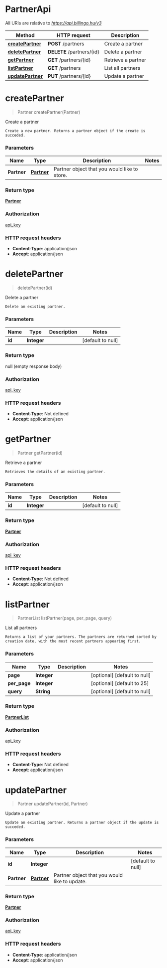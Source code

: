 # PartnerApi

All URIs are relative to *https://api.billingo.hu/v3*

| Method | HTTP request | Description |
|------------- | ------------- | -------------|
| [**createPartner**](PartnerApi.md#createPartner) | **POST** /partners | Create a partner |
| [**deletePartner**](PartnerApi.md#deletePartner) | **DELETE** /partners/{id} | Delete a partner |
| [**getPartner**](PartnerApi.md#getPartner) | **GET** /partners/{id} | Retrieve a partner |
| [**listPartner**](PartnerApi.md#listPartner) | **GET** /partners | List all partners |
| [**updatePartner**](PartnerApi.md#updatePartner) | **PUT** /partners/{id} | Update a partner |


<a name="createPartner"></a>
# **createPartner**
> Partner createPartner(Partner)

Create a partner

    Create a new partner. Returns a partner object if the create is succeded.

### Parameters

|Name | Type | Description  | Notes |
|------------- | ------------- | ------------- | -------------|
| **Partner** | [**Partner**](../Models/Partner.md)| Partner object that you would like to store. | |

### Return type

[**Partner**](../Models/Partner.md)

### Authorization

[api_key](../README.md#api_key)

### HTTP request headers

- **Content-Type**: application/json
- **Accept**: application/json

<a name="deletePartner"></a>
# **deletePartner**
> deletePartner(id)

Delete a partner

    Delete an existing partner.

### Parameters

|Name | Type | Description  | Notes |
|------------- | ------------- | ------------- | -------------|
| **id** | **Integer**|  | [default to null] |

### Return type

null (empty response body)

### Authorization

[api_key](../README.md#api_key)

### HTTP request headers

- **Content-Type**: Not defined
- **Accept**: application/json

<a name="getPartner"></a>
# **getPartner**
> Partner getPartner(id)

Retrieve a partner

    Retrieves the details of an existing partner.

### Parameters

|Name | Type | Description  | Notes |
|------------- | ------------- | ------------- | -------------|
| **id** | **Integer**|  | [default to null] |

### Return type

[**Partner**](../Models/Partner.md)

### Authorization

[api_key](../README.md#api_key)

### HTTP request headers

- **Content-Type**: Not defined
- **Accept**: application/json

<a name="listPartner"></a>
# **listPartner**
> PartnerList listPartner(page, per\_page, query)

List all partners

    Returns a list of your partners. The partners are returned sorted by creation date, with the most recent partners appearing first.

### Parameters

|Name | Type | Description  | Notes |
|------------- | ------------- | ------------- | -------------|
| **page** | **Integer**|  | [optional] [default to null] |
| **per\_page** | **Integer**|  | [optional] [default to 25] |
| **query** | **String**|  | [optional] [default to null] |

### Return type

[**PartnerList**](../Models/PartnerList.md)

### Authorization

[api_key](../README.md#api_key)

### HTTP request headers

- **Content-Type**: Not defined
- **Accept**: application/json

<a name="updatePartner"></a>
# **updatePartner**
> Partner updatePartner(id, Partner)

Update a partner

    Update an existing partner. Returns a partner object if the update is succeded.

### Parameters

|Name | Type | Description  | Notes |
|------------- | ------------- | ------------- | -------------|
| **id** | **Integer**|  | [default to null] |
| **Partner** | [**Partner**](../Models/Partner.md)| Partner object that you would like to update. | |

### Return type

[**Partner**](../Models/Partner.md)

### Authorization

[api_key](../README.md#api_key)

### HTTP request headers

- **Content-Type**: application/json
- **Accept**: application/json

